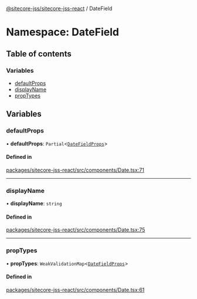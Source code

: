 [@sitecore-jss/sitecore-jss-react](../README.md) / DateField

# Namespace: DateField

## Table of contents

### Variables

- [defaultProps](DateField.md#defaultprops)
- [displayName](DateField.md#displayname)
- [propTypes](DateField.md#proptypes)

## Variables

### defaultProps

• **defaultProps**: `Partial`\<[`DateFieldProps`](../interfaces/DateFieldProps.md)\>

#### Defined in

[packages/sitecore-jss-react/src/components/Date.tsx:71](https://github.com/Sitecore/jss/blob/9b326c301/packages/sitecore-jss-react/src/components/Date.tsx#L71)

___

### displayName

• **displayName**: `string`

#### Defined in

[packages/sitecore-jss-react/src/components/Date.tsx:75](https://github.com/Sitecore/jss/blob/9b326c301/packages/sitecore-jss-react/src/components/Date.tsx#L75)

___

### propTypes

• **propTypes**: `WeakValidationMap`\<[`DateFieldProps`](../interfaces/DateFieldProps.md)\>

#### Defined in

[packages/sitecore-jss-react/src/components/Date.tsx:61](https://github.com/Sitecore/jss/blob/9b326c301/packages/sitecore-jss-react/src/components/Date.tsx#L61)
